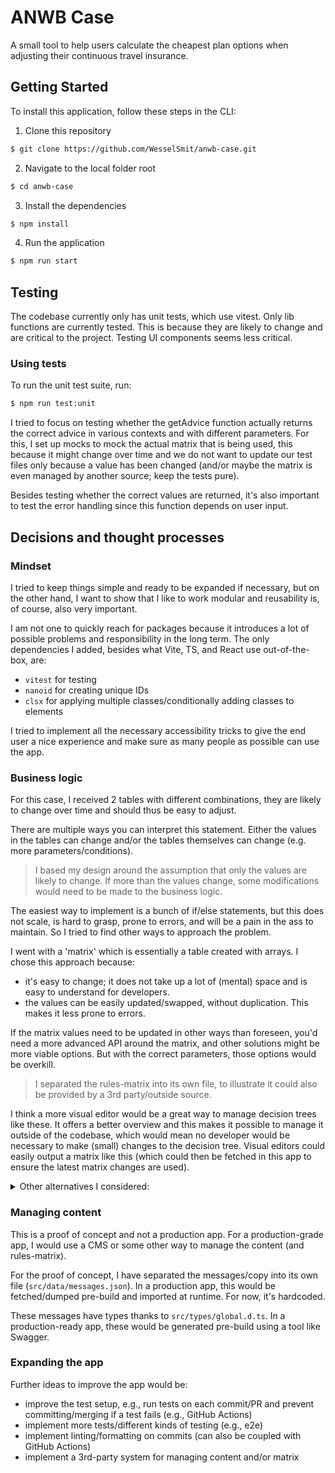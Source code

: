 # ANWB Case

A small tool to help users calculate the cheapest plan options when adjusting their continuous travel insurance.

## Getting Started

To install this application, follow these steps in the CLI:

1. Clone this repository

```sh
$ git clone https://github.com/WesselSmit/anwb-case.git
```

2. Navigate to the local folder root

```sh
$ cd anwb-case
```

3. Install the dependencies

```sh
$ npm install
```

4. Run the application

```sh
$ npm run start
```

## Testing

The codebase currently only has unit tests, which use vitest. Only lib functions are currently tested. This is because they are likely to change and are critical to the project. Testing UI components seems less critical.

### Using tests

To run the unit test suite, run:

```sh
$ npm run test:unit
```

I tried to focus on testing whether the getAdvice function actually returns the correct advice in various contexts and with different parameters. For this, I set up mocks to mock the actual matrix that is being used, this because it might change over time and we do not want to update our test files only because a value has been changed (and/or maybe the matrix is even managed by another source; keep the tests pure).

Besides testing whether the correct values are returned, it's also important to test the error handling since this function depends on user input.

## Decisions and thought processes

### Mindset

I tried to keep things simple and ready to be expanded if necessary, but on the other hand, I want to show that I like to work modular and reusability is, of course, also very important.

I am not one to quickly reach for packages because it introduces a lot of possible problems and responsibility in the long term. The only dependencies I added, besides what Vite, TS, and React use out-of-the-box, are:
- `vitest` for testing
- `nanoid` for creating unique IDs
- `clsx` for applying multiple classes/conditionally adding classes to elements

I tried to implement all the necessary accessibility tricks to give the end user a nice experience and make sure as many people as possible can use the app.

### Business logic

For this case, I received 2 tables with different combinations, they are likely to change over time and should thus be easy to adjust.

There are multiple ways you can interpret this statement. Either the values in the tables can change and/or the tables themselves can change (e.g. more parameters/conditions).

> I based my design around the assumption that only the values are likely to change. If more than the values change, some modifications would need to be made to the business logic.

The easiest way to implement is a bunch of if/else statements, but this does not scale, is hard to grasp, prone to errors, and will be a pain in the ass to maintain. So I tried to find other ways to approach the problem.

I went with a 'matrix' which is essentially a table created with arrays. I chose this approach because:
- it's easy to change; it does not take up a lot of (mental) space and is easy to understand for developers.
- the values can be easily updated/swapped, without duplication. This makes it less prone to errors.

If the matrix values need to be updated in other ways than foreseen, you'd need a more advanced API around the matrix, and other solutions might be more viable options. But with the correct parameters, those options would be overkill.

> I separated the rules-matrix into its own file, to illustrate it could also be provided by a 3rd party/outside source.

I think a more visual editor would be a great way to manage decision trees like these. It offers a better overview and this makes it possible to manage it outside of the codebase, which would mean no developer would be necessary to make (small) changes to the decision tree. Visual editors could easily output a matrix like this (which could then be fetched in this app to ensure the latest matrix changes are used).

<details>
<summary>Other alternatives I considered:</summary>

#### If/else statements
Hard to read and error-prone.
```js
function getAdviceTraditional(numberOfPeople, duration, isEU) {
  if (isEU) {
    if (numberOfPeople === 1) {
      if (duration <= 13) {
        return 'tijdelijke dekking afsluiten';
      } else {
        return 'dekking op huidige verzekering wijzigen';
      }
    } else if (numberOfPeople === 2) {
      // ...
    }
  } else {
    // ...
  }
}
```

#### Decision trees
More verbose (and thus slightly harder to read) and overkill when using simple conditions. Would be a good solution if the matrix has more complex conditions.
```js
const decisionTree = {
  EU: {
    1: {
      condition: (days) => days <= 13,
      trueResult: 'tijdelijke dekking afsluiten',
      falseResult: 'dekking op huidige verzekering wijzigen'
    },
    2: {
      // ...
    }
  },
  NON_EU: {
    // ...
  }
};

function getAdviceTree({ numberOfPeople, duration, isEU }) {
  const region = isEU ? 'EU' : 'NON_EU';
  const rule = decisionTree[region][numberOfPeople];
  return rule.condition(duration) ? rule.trueResult : rule.falseResult;
}
```

</details>

### Managing content

This is a proof of concept and not a production app. For a production-grade app, I would use a CMS or some other way to manage the content (and rules-matrix).

For the proof of concept, I have separated the messages/copy into its own file (`src/data/messages.json`). In a production app, this would be fetched/dumped pre-build and imported at runtime. For now, it's hardcoded.

These messages have types thanks to `src/types/global.d.ts`. In a production-ready app, these would be generated pre-build using a tool like Swagger.

### Expanding the app

Further ideas to improve the app would be:
- improve the test setup, e.g., run tests on each commit/PR and prevent committing/merging if a test fails (e.g., GitHub Actions)
- implement more tests/different kinds of testing (e.g., e2e)
- implement linting/formatting on commits (can also be coupled with GitHub Actions)
- implement a 3rd-party system for managing content and/or matrix
